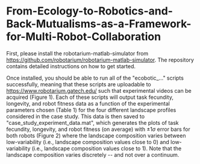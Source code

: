 # From-Ecology-to-Robotics-and-Back-Mutualisms-as-a-Framework-for-Multi-Robot-Collaboration

First, please install the robotarium-matlab-simulator from https://github.com/robotarium/robotarium-matlab-simulator. The repository contains detailed instructions on how to get started.

Once installed, you should be able to run all of the "ecobotic_..." scripts successfully, meaning that these scripts are uploadable to https://www.robotarium.gatech.edu/ such that experimental videos can be acquired (Figure 1). Each of these scripts will output task fecundity, longevity, and robot fitness data as a function of the experimental parameters chosen (Table 1) for the four different landscape profiles considered in the case study. This data is then saved to "case_study_experiment_data.mat", which generates the plots of task fecundity, longevity, and robot fitness (on average) with $\pm 1 \sigma$ error bars for both robots (Figure 2) where the landscape composition varies between low-variability (i.e., landscape composition values close to 0) and low-variability (i.e., landscape composition values close to 1). Note that the landscape composition varies discretely -- and not over a continuum.   

